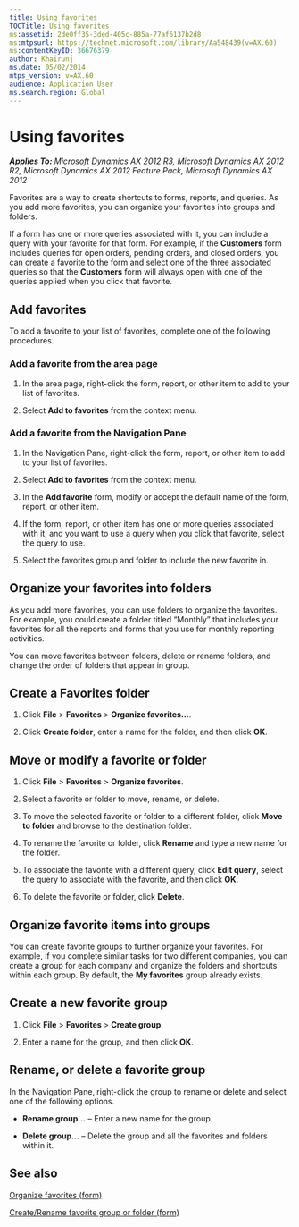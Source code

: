 ```yaml
---
title: Using favorites
TOCTitle: Using favorites
ms:assetid: 2de0ff35-3ded-405c-885a-77af6137b2d8
ms:mtpsurl: https://technet.microsoft.com/library/Aa548439(v=AX.60)
ms:contentKeyID: 36676379
author: Khairunj
ms.date: 05/02/2014
mtps_version: v=AX.60
audience: Application User
ms.search.region: Global
---
```


# Using favorites 


_**Applies To:** Microsoft Dynamics AX 2012 R3, Microsoft Dynamics AX 2012 R2, Microsoft Dynamics AX 2012 Feature Pack, Microsoft Dynamics AX 2012_

Favorites are a way to create shortcuts to forms, reports, and queries. As you add more favorites, you can organize your favorites into groups and folders.

If a form has one or more queries associated with it, you can include a query with your favorite for that form. For example, if the **Customers** form includes queries for open orders, pending orders, and closed orders, you can create a favorite to the form and select one of the three associated queries so that the **Customers** form will always open with one of the queries applied when you click that favorite.

## Add favorites

To add a favorite to your list of favorites, complete one of the following procedures.

### Add a favorite from the area page

1.  In the area page, right-click the form, report, or other item to add to your list of favorites.

2.  Select **Add to favorites** from the context menu.

### Add a favorite from the Navigation Pane

1.  In the Navigation Pane, right-click the form, report, or other item to add to your list of favorites.

2.  Select **Add to favorites** from the context menu.

3.  In the **Add favorite** form, modify or accept the default name of the form, report, or other item.

4.  If the form, report, or other item has one or more queries associated with it, and you want to use a query when you click that favorite, select the query to use.

5.  Select the favorites group and folder to include the new favorite in.

## Organize your favorites into folders

As you add more favorites, you can use folders to organize the favorites. For example, you could create a folder titled “Monthly” that includes your favorites for all the reports and forms that you use for monthly reporting activities.

You can move favorites between folders, delete or rename folders, and change the order of folders that appear in group.

## Create a Favorites folder

1.  Click **File** \> **Favorites** \> **Organize favorites…**.

2.  Click **Create folder**, enter a name for the folder, and then click **OK**.

## Move or modify a favorite or folder

1.  Click **File** \> **Favorites** \> **Organize favorites**.

2.  Select a favorite or folder to move, rename, or delete.

3.  To move the selected favorite or folder to a different folder, click **Move to folder** and browse to the destination folder.

4.  To rename the favorite or folder, click **Rename** and type a new name for the folder.

5.  To associate the favorite with a different query, click **Edit query**, select the query to associate with the favorite, and then click **OK**.

6.  To delete the favorite or folder, click **Delete**.

## Organize favorite items into groups

You can create favorite groups to further organize your favorites. For example, if you complete similar tasks for two different companies, you can create a group for each company and organize the folders and shortcuts within each group. By default, the **My favorites** group already exists.

## Create a new favorite group

1.  Click **File** \> **Favorites** \> **Create group**.

2.  Enter a name for the group, and then click **OK**.

## Rename, or delete a favorite group

In the Navigation Pane, right-click the group to rename or delete and select one of the following options.

  - **Rename group…** – Enter a new name for the group.

  - **Delete group…** – Delete the group and all the favorites and folders within it.

## See also

[Organize favorites (form)](https://technet.microsoft.com/library/bb220769\(v=ax.60\))

[Create/Rename favorite group or folder (form)](https://technet.microsoft.com/library/aa575852\(v=ax.60\))

  


